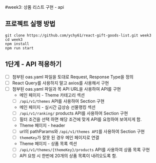 #week3: 상품 리스트 구현 - api

## 프로젝트 실행 방법
```
git clone https://github.com/ychy61/react-gift-goods-list.git week3
cd week3
npm install
npm run start
```

## 1단계 - API 적용하기

- [ ] 첨부된 oas.yaml 파일을 토대로 Request, Response Type을 정의
- [ ] React Query를 사용하지 말고 axios를 사용해서 구현
- [ ] 첨부된 oas.yaml 파일과 목 API URL을 사용하여 API를 구현
   - 메인 페이지 - Theme 카테고리 섹션
    - [ ] `/api/v1/themes` API를 사용하여 Section 구현
    - 메인 페이지 - 실시간 급상승 선물랭킹 섹션
    - [ ] `/api/v1/ranking/` products API를 사용하여 Section 구현
    - [ ] 필터 조건을 선택 하면 해당 조건에 맞게 API를 요청하여 보여지게 함.
    - Theme 페이지 - header
    - [ ] url의 pathParams와 `/api/v1/themes API`를 사용하여 Section 구현
    - [ ] `themeKey`가 잘못 된 경우 메인 페이지로 연결
    - Theme 페이지 - 상품 목록 섹션
    - [ ] `/api/v1/themes/{themeKey}/products` API를 사용하여 상품 목록 구현
    - [ ] API 요청 시 한번에 20개의 상품 목록이 내려오도록 함.